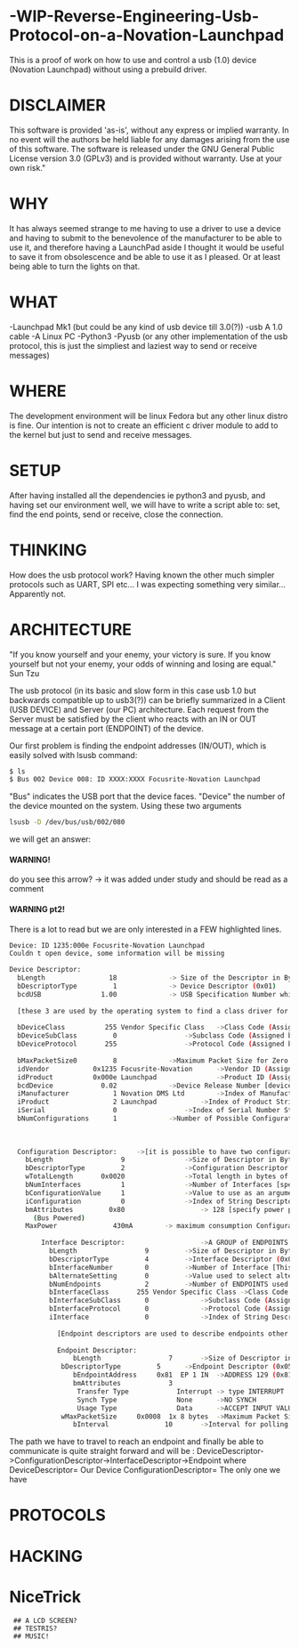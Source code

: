 # -WIP-Reverse-Engineering-Usb-Protocol-on-a-Novation-Launchpad
This is a proof of work on how to use and control a usb (1.0) device (Novation Launchpad) without using a prebuild driver.
# DISCLAIMER 
This software is provided 'as-is', without any express or implied warranty. In no event will the authors be held liable for any damages arising from the use of this software. The software is released under the GNU General Public License version 3.0 (GPLv3) and is provided without warranty. Use at your own risk."

# WHY
It has always seemed strange to me having to use a driver to use a device and having to submit to the benevolence of the manufacturer to be able to use it, and therefore having a LaunchPad aside I thought it would be useful to save it from obsolescence and be able to use it as I pleased.
Or at least being able to turn the lights on that.

# WHAT 
-Launchpad Mk1 (but could be any kind of usb device till 3.0(?))
-usb A 1.0 cable
-A Linux PC
-Python3
-Pyusb (or any other implementation of the usb protocol, this is just the simpliest and laziest way to send or receive messages)

# WHERE
The development environment will be linux Fedora but any other linux distro is fine.
Our intention is not to create an efficient c driver module to add to the kernel but just to send and receive messages.

# SETUP
After having installed all the dependencies ie python3 and pyusb, and having set our environment well,
we will have to write a script able to: set, find the end points,
send or receive, close the connection.

# THINKING
How does the usb protocol work?
Having known the other much simpler protocols such as UART, SPI etc... I was expecting something very similar...
Apparently not.

# ARCHITECTURE
"If you know yourself and your enemy, your victory is sure. If you know yourself but not your enemy, your odds of winning and losing are equal."
Sun Tzu

The usb protocol (in its basic and slow form in this case usb 1.0 but backwards compatible up to usb3(?)) can be briefly summarized in a Client (USB DEVICE) and Server (our PC) architecture.
Each request from the Server must be satisfied by the client who reacts with an IN or OUT message at a certain port (ENDPOINT) of the device.

Our first problem is finding the endpoint addresses (IN/OUT), which is easily solved with lsusb command:

```bash
$ ls
$ Bus 002 Device 008: ID XXXX:XXXX Focusrite-Novation Launchpad
```

"Bus" indicates the USB port that the device faces.
"Device" the number of the device mounted on the system.
Using these two arguments  

```bash 
lsusb -D /dev/bus/usb/002/080
```
we will get an answer:

 #### WARNING!
do you see this arrow? -> 
it was added under study and should be read as a comment

 #### WARNING pt2!
There is a lot to read but we are only interested in a FEW highlighted lines.

```bash
Device: ID 1235:000e Focusrite-Novation Launchpad
Couldn t open device, some information will be missing

Device Descriptor:
  bLength                18				-> Size of the Descriptor in Bytes (18 bytes)
  bDescriptorType         1				-> Device Descriptor (0x01)
  bcdUSB               1.00				-> USB Specification Number which device complies too.MAX USB VERSION SUPPORTED [USB 2.0 is reported as 0x0200, USB 1.1 as 0x0110 and USB 1.0 as 0x0100.]
  
  [these 3 are used by the operating system to find a class driver for your device.]
  
  bDeviceClass          255 Vendor Specific Class 	->Class Code (Assigned by USB Org) If equal to 0xFF, the class code is vendor specified. [LOCKED ON HARDWARE]
  bDeviceSubClass         0  				->Subclass Code (Assigned by USB Org)
  bDeviceProtocol       255 				->Protocol Code (Assigned by USB Org)
  
  bMaxPacketSize0         8				->Maximum Packet Size for Zero Endpoint. Valid Sizes are 8, 16, 32, 64
  idVendor           0x1235 Focusrite-Novation 		->Vendor ID (Assigned by USB Org) [used by the operating system to find a driver for your device]
  idProduct          0x000e Launchpad	       		->Product ID (Assigned by Manufacturer) [used by the operating system to find a driver for your device]
  bcdDevice            0.02				->Device Release Number [device version number.This value is assigned by the developer]
  iManufacturer           1 Novation DMS Ltd		->Index of Manufacturer String Descriptor [details Manufacturer]
  iProduct                2 Launchpad			->Index of Product String Descriptor	  [details Product]
  iSerial                 0 				->Index of Serial Number String Descriptor [details Serial]
  bNumConfigurations      1				->Number of Possible Configurations
  
  
  
  Configuration Descriptor:     ->[it is possible to have two configurations, one for when the device is bus powered and another when it is mains powered.]
    bLength                 9 				->Size of Descriptor in Bytes
    bDescriptorType         2				->Configuration Descriptor (0x02)
    wTotalLength       0x0020				->Total length in bytes of data returned (32BYTE) [The wTotalLength field reflects the number of bytes in the hierarchy]
    bNumInterfaces          1				->Number of Interfaces [specifies the number of interfaces present for this configuration]
    bConfigurationValue     1				->Value to use as an argument to select this configuration [is used by the SetConfiguration request to select this configuration]
    iConfiguration          0 				->Index of String Descriptor describing this configuration [is a index to a string descriptor describing the configuration in human readable form]
    bmAttributes         0x80          			-> 128 [specify power parameters for the configuration]
      (Bus Powered)
    MaxPower              430mA        -> maximum consumption Configuration
    
    	Interface Descriptor:                   ->A GROUP of ENDPOINTS that together process a DEVICE FUNCTION
    	  bLength                 9			->Size of Descriptor in Bytes (9 Bytes)
    	  bDescriptorType         4			->Interface Descriptor (0x04)
    	  bInterfaceNumber        0			->Number of Interface [This should be zero based, and incremented once for each new interface descriptor.]
    	  bAlternateSetting       0			->Value used to select alternative setting
    	  bNumEndpoints           2			->Number of ENDPOINTS used for this interface [This value should exclude endpoint zero and is used to indicate the number of endpoint descriptors to follow][1+2]
    	  bInterfaceClass       255 Vendor Specific Class ->Class Code (Assigned by USB Org)
    	  bInterfaceSubClass      0 			->Subclass Code (Assigned by USB Org)
    	  bInterfaceProtocol      0 			->Protocol Code (Assigned by USB Org)
    	  iInterface              0 			->Index of String Descriptor Describing this interface [string description of the interface]
    	  	
    	  	[Endpoint descriptors are used to describe endpoints other tha Endpoint zero which is ALWAYS assumed to be a control endpoint and is configured before any descriptors are even requested.]
    	  	
    	  	Endpoint Descriptor:
    	    	bLength                 7 		->Size of Descriptor in Bytes (7 bytes)
    	   	 bDescriptorType         5		->Endpoint Descriptor (0x05)
    	    	bEndpointAddress     0x81  EP 1 IN	->ADDRESS 129 (0x81) ACCEPT INPUT VALUES 
    	    	bmAttributes            3
    	     	 Transfer Type            Interrupt	-> type INTERRUPT
    	     	 Synch Type               None 		->NO SYNCH
    	     	 Usage Type               Data		->ACCEPT INPUT VALUES(00) [00 = Data Endpoint,01 = Feedback Endpoint,10 = Explicit Feedback Data Endpoint,11 = Reserved]
    	   	 wMaxPacketSize     0x0008  1x 8 bytes	->Maximum Packet Size this endpoint is capable of sending or receiving (8 byte=8 file da 8 bit=64bit)
    	    	bInterval              10		->Interval for polling endpoint data transfers 10ms
```
The path we have to travel to reach an endpoint and finally be able to communicate is quite straight forward and will be :
DeviceDescriptor->ConfigurationDescriptor->InterfaceDescriptor->Endpoint
where
DeviceDescriptor= Our Device
ConfigurationDescriptor= The only one we have 



# PROTOCOLS

# HACKING

# NiceTrick

     ## A LCD SCREEN?
     ## TESTRIS?
     ## MUSIC!
